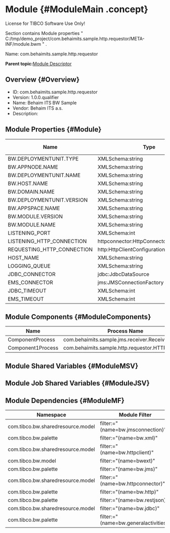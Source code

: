 # Module {#ModuleMain .concept}

License for TIBCO Software Use Only!

Section contains Module properties " C:/tmp/demo\_project/com.behaimits.sample.http.requestor/META-INF/module.bwm " .

Name: com.behaimits.sample.http.requestor

**Parent topic:**[Module Descriptor](../../../projects/com.behaimits.sample.http.requestor/common/moduleDescriptor.md)

## Overview {#Overview}

-   ID: com.behaimits.sample.http.requestor
-   Version: 1.0.0.qualifier
-   Name: Behaim ITS BW Sample
-   Vendor: Behaim ITS a.s.
-   Description:

## Module Properties {#Module}

|Name|Type|Public Access|Scalable|Description|
|----|----|-------------|--------|-----------|
|BW.DEPLOYMENTUNIT.TYPE|XMLSchema:string|false|true| |
|BW.APPNODE.NAME|XMLSchema:string|false|true| |
|BW.DEPLOYMENTUNIT.NAME|XMLSchema:string|false|true| |
|BW.HOST.NAME|XMLSchema:string|false|true| |
|BW.DOMAIN.NAME|XMLSchema:string|false|true| |
|BW.DEPLOYMENTUNIT.VERSION|XMLSchema:string|false|true| |
|BW.APPSPACE.NAME|XMLSchema:string|false|true| |
|BW.MODULE.VERSION|XMLSchema:string|false|true| |
|BW.MODULE.NAME|XMLSchema:string|false|true| |
|LISTENING\_PORT|XMLSchema:int|true|true| |
|LISTENING\_HTTP\_CONNECTION|httpconnector:HttpConnectorConfiguration|true|true| |
|REQUESTING\_HTTP\_CONNECTION|http:HttpClientConfiguration|true|true| |
|HOST\_NAME|XMLSchema:string|true|true| |
|LOGGING\_QUEUE|XMLSchema:string|true|true| |
|JDBC\_CONNECTOR|jdbc:JdbcDataSource|true|true| |
|EMS\_CONNECTOR|jms:JMSConnectionFactory|true|true| |
|JDBC\_TIMEOUT|XMLSchema:int|true|true| |
|EMS\_TIMEOUT|XMLSchema:int|true|true| |

## Module Components {#ModuleComponents}

|Name|Process Name|Version|
|----|------------|-------|
|ComponentProcess|com.behaimits.sample.jms.receiver.ReceiveLog|1.0.0.qualifier|
|Component1Process|com.behaimits.sample.http.requestor.HTTPReceiver|1.0.0.qualifier|

## Module Shared Variables {#ModuleMSV}

## Module Job Shared Variables {#ModuleJSV}

## Module Dependencies {#ModuleMF}

|Namespace|Module Filter|
|---------|-------------|
|com.tibco.bw.sharedresource.model|filter:="\(name=bw.jmsconnection\)"|
|com.tibco.bw.palette|filter:="\(name=bw.xml\)"|
|com.tibco.bw.sharedresource.model|filter:="\(name=bw.httpclient\)"|
|com.tibco.bw.model|filter:="\(name=bwext\)"|
|com.tibco.bw.palette|filter:="\(name=bw.jms\)"|
|com.tibco.bw.sharedresource.model|filter:="\(name=bw.httpconnector\)"|
|com.tibco.bw.palette|filter:="\(name=bw.http\)"|
|com.tibco.bw.palette|filter:="\(name=bw.restjson\)"|
|com.tibco.bw.sharedresource.model|filter:="\(name=bw.jdbc\)"|
|com.tibco.bw.palette|filter:="\(name=bw.generalactivities\)"|

